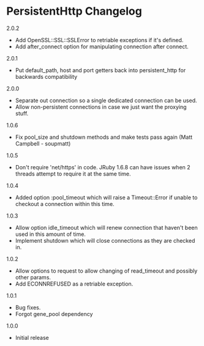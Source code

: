 PersistentHttp Changelog
========================

2.0.2

 - Add OpenSSL::SSL::SSLError to retriable exceptions if it's defined.
 - Add after_connect option for manipulating connection after connect.

2.0.1

 - Put default_path, host and port getters back into persistent_http for backwards compatibility

2.0.0

 - Separate out connection so a single dedicated connection can be used.
 - Allow non-persistent connections in case we just want the proxying stuff.

1.0.6

 - Fix pool_size and shutdown methods and make tests pass again (Matt Campbell - soupmatt)

1.0.5

 - Don't require 'net/https' in code.  JRuby 1.6.8 can have issues when 2 threads attempt to require it
   at the same time.

1.0.4

 - Added option :pool_timeout which will raise a Timeout::Error if unable to checkout a connection
   within this time.

1.0.3

 - Allow option idle_timeout which will renew connection that haven't been used in this amount of time.
 - Implement shutdown which will close connections as they are checked in.

1.0.2

 - Allow options to request to allow changing of read_timeout and possibly other params.
 - Add ECONNREFUSED as a retriable exception.

1.0.1

 - Bug fixes.
 - Forgot gene_pool dependency

1.0.0

 - Initial release
